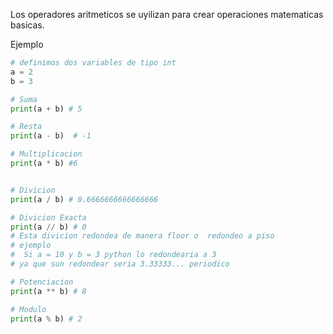 Los operadores aritmeticos se uyilizan para crear operaciones
matematicas basicas\.

Ejemplo

```python
# definimos dos variables de tipo int
a = 2
b = 3

# Suma
print(a + b) # 5

# Resta
print(a - b)  # -1

# Multiplicacion
print(a * b) #6


# Divicion
print(a / b) # 0.6666666666666666

# Divicion Exacta
print(a // b) # 0 
# Esta divicion redondea de manera floor o  redondeo a piso
# ejemplo 
#  Si a = 10 y b = 3 python lo redondearia a 3
# ya que sun redondear seria 3.33333... periodico

# Potenciacion
print(a ** b) # 8

# Modulo
print(a % b) # 2

```
